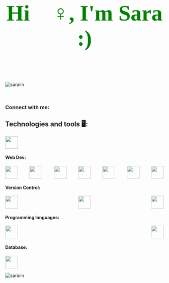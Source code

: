 <!DOCTYPE html>
<html>
  <head>

  </head>
  <body>
      <h1 align="center" style="color:green ; font-size: 70px; font-family:cursive" >  Hi 🧚‍♀️, I'm Sara :)   </h1>
     <h1 align="center" style="color: rgb(205,92,92); font-size: 70px; font-family:cursive" >  </h1>
  
<p align="left"> <img src="https://komarev.com/ghpvc/?username=saraiin&label=Profile%20views&color=0e75b6&style=flat" alt="saraiin" /> </p>

<br>
<h3 align="left">Connect with me:</h3>
<p align="left">
<a href="https://user-images.githubusercontent.com/25181517/192158606-7c2ef6bd-6e04-47cf-b5bc-da2797cb5bda.png" alt="yrsare" height="30" width="40" /></a>
</p>

<h2 align="left"> Technologies and tools 🖥️:</h2>
<img src="https://user-images.githubusercontent.com/25181517/192158606-7c2ef6bd-6e04-47cf-b5bc-da2797cb5bda.png" style="height:40px; width: 40px;">
<h4>Web Dev:</h4> 
<div style="display: flex; justify-content: space-between;">
<img src="https://user-images.githubusercontent.com/25181517/192158954-f88b5814-d510-4564-b285-dff7d6400dad.png" style="height:40px; width: 40px;">
<img src="https://user-images.githubusercontent.com/25181517/183898674-75a4a1b1-f960-4ea9-abcb-637170a00a75.png" style="height:40px; width: 40px;">
<img src="https://user-images.githubusercontent.com/25181517/192158956-48192682-23d5-4bfc-9dfb-6511ade346bc.png" style="height:40px; width: 40px;">
<img src="https://user-images.githubusercontent.com/25181517/183898054-b3d693d4-dafb-4808-a509-bab54cf5de34.png" style="height:40px; width: 40px;">
<img src="https://user-images.githubusercontent.com/25181517/202896760-337261ed-ee92-4979-84c4-d4b829c7355d.png" style="height:40px; width: 40px;">
<img src="https://user-images.githubusercontent.com/25181517/117447155-6a868a00-af3d-11eb-9cfe-245df15c9f3f.png" style="height:40px; width: 40px;">
<img src="https://user-images.githubusercontent.com/25181517/183897015-94a058a6-b86e-4e42-a37f-bf92061753e5.png" style="height:40px; width: 40px;">
</div>
<h4>Version Control:</h4>
<div style="display: flex; justify-content: space-between;">
<img src="https://user-images.githubusercontent.com/25181517/192108374-8da61ba1-99ec-41d7-80b8-fb2f7c0a4948.png"style="height:40px; width: 40px;">
<img src="https://user-images.githubusercontent.com/25181517/192108372-f71d70ac-7ae6-4c0d-8395-51d8870c2ef0.png"style="height:40px; width: 40px;">
<img src="https://user-images.githubusercontent.com/25181517/192108376-c675d39b-90f6-4073-bde6-5a9291644657.png"style="height:40px; width: 40px;"></div>
<h4>Programming languages:</h4>
<div style="display: flex; justify-content: space-between;">
<img src="https://user-images.githubusercontent.com/25181517/192106070-46255bcf-65e6-4c6b-a296-bf8d0d8fb2a7.png"style="height:40px; width: 40px;">
<img src="https://user-images.githubusercontent.com/25181517/183423507-c056a6f9-1ba8-4312-a350-19bcbc5a8697.png"style="height:40px; width: 40px;"></div>
<h4>Database:</h4></
<div style="display: flex; justify-content: space-between;">
<img src="https://user-images.githubusercontent.com/25181517/183896128-ec99105a-ec1a-4d85-b08b-1aa1620b2046.png"style="height:40px; width: 40px;"></div>

<p><img align="center" src="https://github-readme-stats.vercel.app/api/top-langs?username=saraiin&show_icons=true&locale=en&layout=compact" alt="saraiin" /></p>
<br>

 

  </body> 
  </body>
</html>

